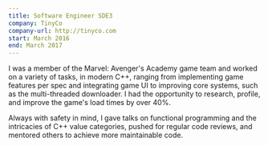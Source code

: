 ```yaml
---
title: Software Engineer SDE3
company: TinyCo
company-url: http://tinyco.com
start: March 2016
end: March 2017
---
```


I was a member of the Marvel: Avenger's Academy game team and worked on a variety of tasks, in modern C++, ranging from implementing game features per spec and integrating game UI to improving core systems, such as the multi-threaded downloader. I had the opportunity to research, profile, and improve the game's load times by over 40%.

Always with safety in mind, I gave talks on functional programming and the intricacies of C++ value categories, pushed for regular code reviews, and mentored others to achieve more maintainable code.
